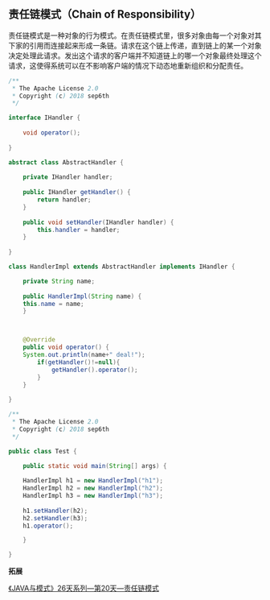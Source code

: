 ## 责任链模式（Chain of Responsibility）

责任链模式是一种对象的行为模式。在责任链模式里，很多对象由每一个对象对其下家的引用而连接起来形成一条链。请求在这个链上传递，直到链上的某一个对象决定处理此请求。发出这个请求的客户端并不知道链上的哪一个对象最终处理这个请求，这使得系统可以在不影响客户端的情况下动态地重新组织和分配责任。  



```java
/** 
 * The Apache License 2.0
 * Copyright (c) 2018 sep6th
 */

interface IHandler {
	
    void operator();
	
}

abstract class AbstractHandler {  
    
    private IHandler handler;  
  
    public IHandler getHandler() {  
        return handler;  
    }  
  
    public void setHandler(IHandler handler) {  
        this.handler = handler;  
    }  
      
} 

class HandlerImpl extends AbstractHandler implements IHandler {

    private String name;
	
    public HandlerImpl(String name) {
	this.name = name;
    }



    @Override
    public void operator() {
	System.out.println(name+" deal!");  
        if(getHandler()!=null){  
            getHandler().operator();  
        }  
    }  
	
}
```

```java
/** 
 * The Apache License 2.0
 * Copyright (c) 2018 sep6th
 */

public class Test {

    public static void main(String[] args) {
		
	HandlerImpl h1 = new HandlerImpl("h1");
	HandlerImpl h2 = new HandlerImpl("h2");
	HandlerImpl h3 = new HandlerImpl("h3");
		
	h1.setHandler(h2);
	h2.setHandler(h3);
	h1.operator();

    }

}
```

**拓展**

[《JAVA与模式》26天系列—第20天—责任链模式](https://blog.csdn.net/m13666368773/article/details/7702368)
